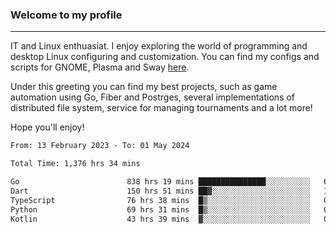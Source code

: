 ### Welcome to my profile

---

IT and Linux enthuasiat. I enjoy exploring the world of programming and desktop Linux configuring and customization. You can find my configs and scripts for GNOME, Plasma and Sway [here](https://github.com/uroborosq/mess-of-linux-configurations).

Under this greeting you can find my best projects, such as game automation using Go, Fiber and Postrges, several implementations of distributed file system, service for managing tournaments and a lot more!

Hope you'll enjoy!

<!-- <div display="block">
 	<img align="left" width="48%" alt="isocalendar" src=".github/metrics/isocalendar_metrics.svg" />
	<img align="center" width="48%" alt="contributions" src=".github/metrics/contributions_metrics.svg" />
	<img align="center" alt="languages" src=".github/metrics/languages_metrics.svg" />
</div> -->

<!-- ![](https://komarev.com/ghpvc/?username=uroborosq&color=success&style=flat-square) -->
<!-- [](https://img.shields.io/github/last-commit/uroborosq/uroborosq?label=Profile%20updated&style=flat-square) -->

<!--START_SECTION:waka-->

```txt
From: 13 February 2023 - To: 01 May 2024

Total Time: 1,376 hrs 34 mins

Go                        838 hrs 19 mins ███████████████░░░░░░░░░░   60.29 %
Dart                      150 hrs 51 mins ██▓░░░░░░░░░░░░░░░░░░░░░░   10.85 %
TypeScript                76 hrs 38 mins  █▒░░░░░░░░░░░░░░░░░░░░░░░   05.51 %
Python                    69 hrs 31 mins  █▒░░░░░░░░░░░░░░░░░░░░░░░   05.00 %
Kotlin                    43 hrs 39 mins  ▓░░░░░░░░░░░░░░░░░░░░░░░░   03.14 %
```

<!--END_SECTION:waka-->
